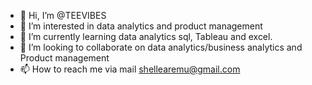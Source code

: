 - 👋 Hi, I’m @TEEVIBES
- 👀 I’m interested in data analytics and product management
- 🌱 I’m currently learning data analytics sql, Tableau and excel.
- 💞️ I’m looking to collaborate on data analytics/business analytics and Product management
- 📫 How to reach me via mail shellearemu@gmail.com

<!---
TEEVIBES/TEEVIBES is a ✨ special ✨ repository because its `README.md` (this file) appears on your GitHub profile.
You can click the Preview link to take a look at your changes.
--->
